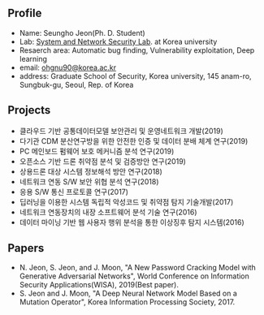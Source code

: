 ## Profile
- Name: Seungho Jeon(Ph. D. Student)
- Lab: [System and Network Security Lab](http://kusystemlab.co.kr/). at Korea university
- Resaerch area: Automatic bug finding, Vulnerability exploitation, Deep learning
- email: ohgnu90@korea.ac.kr
- address: Graduate School of Security, Korea university, 145 anam-ro, Sungbuk-gu, Seoul, Rep. of Korea

## Projects
- 클라우드 기반 공통데이터모델 보안관리 및 운영네트워크 개발(2019)
- 다기관 CDM 분산연구방을 위한 안전한 인증 및 데이터 분배 체계 연구(2019)
- PC 메인보드 펌웨어 보호 메커니즘 분석 연구(2019)
- 오픈소스 기반 드론 취약점 분석 및 검증방안 연구(2019)
- 상용드론 대상 시스템 정보해석 방안 연구(2018)
- 네트워크 연동 S/W 보안 위협 분석 연구(2018)
- 응용 S/W 통신 프로토콜 연구(2017)
- 딥러닝을 이용한 시스템 독립적 악성코드 및 취약점 탐지 기술개발(2017)
- 네트워크 연동장치의 내장 소프트웨어 분석 기술 연구(2016)
- 데이터 마이닝 기반 웹 사용자 행위 분석을 통한 이상징후 탐지 시스템(2016)

## Papers
- N. Jeon, S. Jeon, and J. Moon, "A New Password Cracking Model with Generative Adversarial Networks", World Conference on Information Security Applications(WISA), 2019(Best paper).
- S. Jeon and J. Moon, "A Deep Neural Network Model Based on a Mutation Operator", Korea Information Processing Society, 2017.
